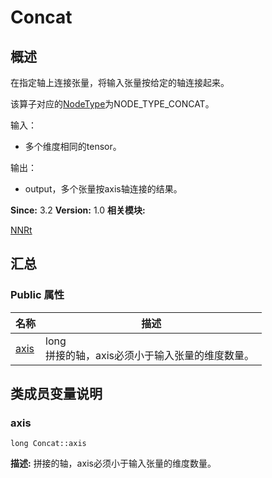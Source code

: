 # Concat


## 概述

在指定轴上连接张量，将输入张量按给定的轴连接起来。

该算子对应的[NodeType](_n_n_rt.md#nodetype)为NODE_TYPE_CONCAT。

输入：

- 多个维度相同的tensor。

输出：

- output，多个张量按axis轴连接的结果。

**Since:**
3.2
**Version:**
1.0
**相关模块:**

[NNRt](_n_n_rt.md)


## 汇总


### Public 属性

  | 名称 | 描述 | 
| -------- | -------- |
| [axis](#axis) | long<br/>拼接的轴，axis必须小于输入张量的维度数量。&nbsp; | 


## 类成员变量说明


### axis

  
```
long Concat::axis
```
**描述:**
拼接的轴，axis必须小于输入张量的维度数量。
